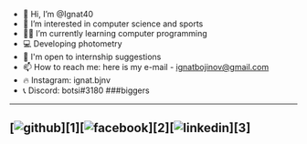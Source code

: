 - 👋 Hi, I’m @Ignat40
- 👀 I’m interested in computer science and sports
- 👨‍💻 I’m currently learning computer programming
- 💻 Developing photometry
- 🛒 I'm open to internship suggestions
- 📫 How to reach me: here is my e-mail - ignatbojinov@gmail.com
- 🔥 Instagram: ignat.bjnv
- 📞 Discord: botsi#3180
###biggers
---
[![github](https://cloud.githubusercontent.com/assets/17016297/18839843/0e06a67a-83d2-11e6-993a-b35a182500e0.png)][1][![facebook](https://cloud.githubusercontent.com/assets/17016297/18839836/0a06deb4-83d2-11e6-8078-1d0974af0f63.png)][2][![linkedin](https://cloud.githubusercontent.com/assets/17016297/18839848/0fc7e74e-83d2-11e6-8c6a-277fc9d6e067.png)][3]
---

